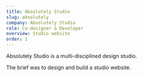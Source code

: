 ```yaml
---
title: Absolutely Studio
slug: absolutely
company: Absolutely Studio
role: Co-designer & Developer
overview: Studio website
order: 1
---
```


Absolutely Studio is a multi-disciplined design studio.

The brief was to design and build a studio website.
